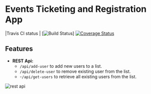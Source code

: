 # Events Ticketing and Registration App

|Travis CI status | [![Build Status](https://travis-ci.com/Ivankivu/Event-Ticketing.svg?branch=ModulaApi)] [![Coverage Status](https://coveralls.io/repos/github/Ivankivu/Event-Ticketing/badge.svg?branch=master)](https://coveralls.io/github/Ivankivu/Event-Ticketing?branch=master)

## Features

* **REST Api:**
  * `/api/add-user`  to add new users to a list.
  * `/api/delete-user`  to remove existing user from the list.
  * -`/api/get-users`  to retrieve all existing users from the list.

![rest api](https://user-images.githubusercontent.com/23555378/45200777-194d0680-b27b-11e8-9b8a-28f59b63bfae.gif)